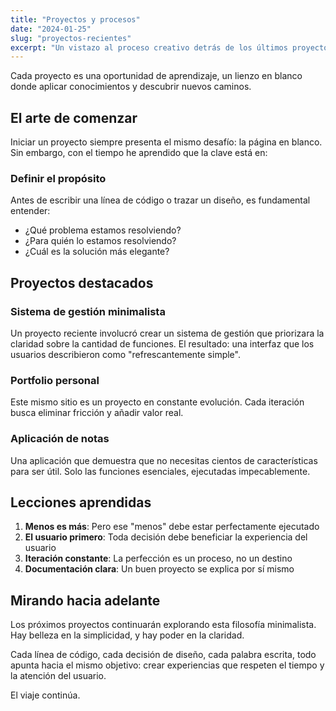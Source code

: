 ```yaml
---
title: "Proyectos y procesos"
date: "2024-01-25"
slug: "proyectos-recientes"
excerpt: "Un vistazo al proceso creativo detrás de los últimos proyectos."
---
```


Cada proyecto es una oportunidad de aprendizaje, un lienzo en blanco donde aplicar conocimientos y descubrir nuevos caminos.

## El arte de comenzar

Iniciar un proyecto siempre presenta el mismo desafío: la página en blanco. Sin embargo, con el tiempo he aprendido que la clave está en:

### Definir el propósito

Antes de escribir una línea de código o trazar un diseño, es fundamental entender:
- ¿Qué problema estamos resolviendo?
- ¿Para quién lo estamos resolviendo?
- ¿Cuál es la solución más elegante?

## Proyectos destacados

### Sistema de gestión minimalista

Un proyecto reciente involucró crear un sistema de gestión que priorizara la claridad sobre la cantidad de funciones. El resultado: una interfaz que los usuarios describieron como "refrescantemente simple".

### Portfolio personal

Este mismo sitio es un proyecto en constante evolución. Cada iteración busca eliminar fricción y añadir valor real.

### Aplicación de notas

Una aplicación que demuestra que no necesitas cientos de características para ser útil. Solo las funciones esenciales, ejecutadas impecablemente.

## Lecciones aprendidas

1. **Menos es más**: Pero ese "menos" debe estar perfectamente ejecutado
2. **El usuario primero**: Toda decisión debe beneficiar la experiencia del usuario
3. **Iteración constante**: La perfección es un proceso, no un destino
4. **Documentación clara**: Un buen proyecto se explica por sí mismo

## Mirando hacia adelante

Los próximos proyectos continuarán explorando esta filosofía minimalista. Hay belleza en la simplicidad, y hay poder en la claridad.

Cada línea de código, cada decisión de diseño, cada palabra escrita, todo apunta hacia el mismo objetivo: crear experiencias que respeten el tiempo y la atención del usuario.

El viaje continúa.